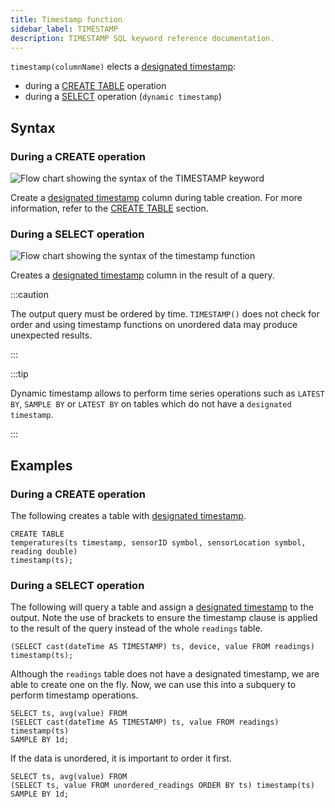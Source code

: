 ```yaml
---
title: Timestamp function
sidebar_label: TIMESTAMP
description: TIMESTAMP SQL keyword reference documentation.
---
```


`timestamp(columnName)` elects a
[designated timestamp](/docs/concept/designated-timestamp/):

- during a [CREATE TABLE](/docs/reference/sql/create-table/#timestamp) operation
- during a [SELECT](/docs/reference/sql/select/) operation (`dynamic timestamp`)

## Syntax

### During a CREATE operation

![Flow chart showing the syntax of the TIMESTAMP keyword](/img/docs/diagrams/timestamp.svg)

Create a [designated timestamp](/docs/concept/designated-timestamp/) column
during table creation. For more information, refer to the
[CREATE TABLE](/docs/reference/sql/create-table/) section.

### During a SELECT operation

![Flow chart showing the syntax of the timestamp function](/img/docs/diagrams/dynamicTimestamp.svg)

Creates a [designated timestamp](/docs/concept/designated-timestamp/) column in
the result of a query.

:::caution

The output query must be ordered by time. `TIMESTAMP()` does not check for order
and using timestamp functions on unordered data may produce unexpected results.

:::

:::tip

Dynamic timestamp allows to perform time series operations such as `LATEST BY`,
`SAMPLE BY` or `LATEST BY` on tables which do not have a `designated timestamp`.

:::

## Examples

### During a CREATE operation

The following creates a table with
[designated timestamp](/docs/concept/designated-timestamp/).

```questdb-sql title="Create table"
CREATE TABLE
temperatures(ts timestamp, sensorID symbol, sensorLocation symbol, reading double)
timestamp(ts);
```

### During a SELECT operation

The following will query a table and assign a
[designated timestamp](/docs/concept/designated-timestamp/) to the output. Note
the use of brackets to ensure the timestamp clause is applied to the result of
the query instead of the whole `readings` table.

```questdb-sql title="Dynamic timestamp"
(SELECT cast(dateTime AS TIMESTAMP) ts, device, value FROM readings) timestamp(ts);
```

Although the `readings` table does not have a designated timestamp, we are able
to create one on the fly. Now, we can use this into a subquery to perform
timestamp operations.

```questdb-sql title="Dynamic timestamp subquery"
SELECT ts, avg(value) FROM
(SELECT cast(dateTime AS TIMESTAMP) ts, value FROM readings) timestamp(ts)
SAMPLE BY 1d;
```

If the data is unordered, it is important to order it first.

```questdb-sql title="Dynamic timestamp - unordered data"
SELECT ts, avg(value) FROM
(SELECT ts, value FROM unordered_readings ORDER BY ts) timestamp(ts)
SAMPLE BY 1d;
```
